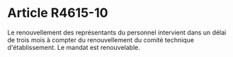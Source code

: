 # Article R4615-10

Le renouvellement des représentants du personnel intervient dans un délai de trois mois à compter du renouvellement du comité technique d'établissement. Le mandat est renouvelable.